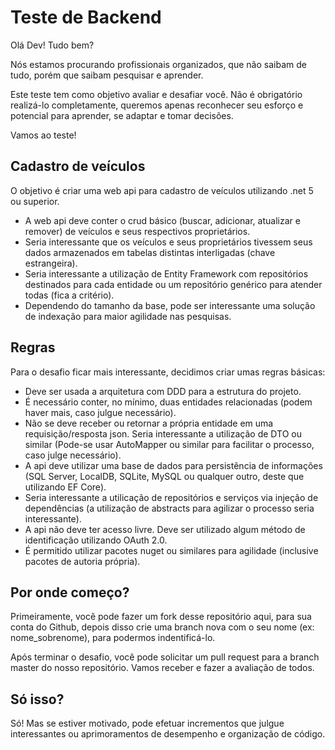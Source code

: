 # Teste de Backend

Olá Dev!  Tudo bem?

Nós estamos procurando profissionais organizados, que não saibam de tudo, porém que saibam pesquisar e aprender.

Este teste tem como objetivo avaliar e desafiar você. Não é obrigatório realizá-lo completamente, queremos apenas reconhecer seu esforço e potencial para aprender, se adaptar e tomar decisões.

Vamos ao teste!

## Cadastro de veículos

O objetivo é criar uma web api para cadastro de veículos utilizando .net 5 ou superior.
- A web api deve conter o crud básico (buscar, adicionar, atualizar e remover) de veículos e seus respectivos proprietários.
- Seria interessante que os veículos e seus proprietários tivessem seus dados armazenados em tabelas distintas interligadas (chave estrangeira).
- Seria interessante a utilização de Entity Framework com repositórios destinados para cada entidade ou um repositório genérico para atender todas (fica a critério).
- Dependendo do tamanho da base, pode ser interessante uma solução de indexação para maior agilidade nas pesquisas.

## Regras

Para o desafio ficar mais interessante, decidimos criar umas regras básicas:
- Deve ser usada a arquitetura com DDD para a estrutura do projeto.
- É necessário conter, no mínimo, duas entidades relacionadas (podem haver mais, caso julgue necessário).
- Não se deve receber ou retornar a própria entidade em uma requisição/resposta json. Seria interessante a utilização de DTO ou similar (Pode-se usar AutoMapper ou similar para facilitar o processo, caso julge necessário).
- A api deve utilizar uma base de dados para persistência de informações (SQL Server, LocalDB, SQLite, MySQL ou qualquer outro, deste que utilizando EF Core).
- Seria interessante a utilicação de repositórios e serviços via injeção de dependências (a utilização de abstracts para agilizar o processo seria interessante).
- A api não deve ter acesso livre. Deve ser utilizado algum método de identificação utilizando OAuth 2.0.
- É permitido utilizar pacotes nuget ou similares para agilidade (inclusive pacotes de autoria própria).

## Por onde começo?

Primeiramente, você pode fazer um fork desse repositório aqui, para sua conta do Github, depois disso crie uma branch nova com o seu nome (ex: nome_sobrenome), para podermos indentificá-lo.

Após terminar o desafio, você pode solicitar um pull request para a branch master do nosso repositório. Vamos receber e fazer a avaliação de todos.

## Só isso?

Só! Mas se estiver motivado, pode efetuar incrementos que julgue interessantes ou aprimoramentos de desempenho e organização de código.
